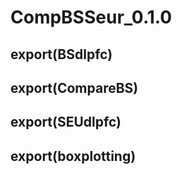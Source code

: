 # CompBSSeur_0.1.0
## export(BSdlpfc)
## export(CompareBS)
## export(SEUdlpfc)
## export(boxplotting)
